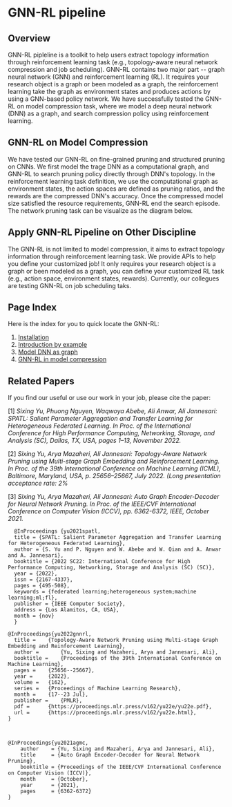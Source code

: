 # GNN-RL pipeline

## Overview

GNN-RL pipleline is a toolkit to help users extract topology information through reinforcement learning task (e.g., topology-aware neural network compression and job scheduling).
GNN-RL contains two major part -- graph neural network (GNN) and reinforcement learning (RL). It requires your research object is a graph or been modeled as a graph, the reinforcement learning take the graph as environment states and produces actions by using a GNN-based policy network.
We have successfully tested the GNN-RL on model compression task, where we model a deep neural network (DNN) as a graph, and search compression policy using reinforcement learning.


## GNN-RL on Model Compression

We have tested our GNN-RL on fine-grained pruning and structured pruning on CNNs.
We first model the trage DNN as a computational graph, and GNN-RL to search pruning policy directly through DNN's topology. In the reinforcement learning task definition, we use the computational graph as environment states, the action spaces are defined as pruning ratios, and the rewards are the compressed DNN's accuracy. Once the compressed model size satisfied the resource requirements, GNN-RL end the search episode. The network pruning task can be visualize as the diagram below.
<!-- Se validi [marmor](http://www.subibis.net/) non si quoque minuuntur tergo,
revelli **tenebris**, apex *Tethys* rogarem temperius monte altaque cura. Gratia
molliri tempore, tanto mugitibus ictus. Iunctum *requirere probat* destinat
vigore?

- Mea per dum ruent invita quos et
- Dicentum nece
- Sibi iuro omnia sentit in timeo brevissimus
- Misit adflat suum inposito vocem illic figuris -->

## Apply GNN-RL Pipeline on Other Discipline
The GNN-RL is not limited to model compression, it aims to extract topology information through reinforcement learning task.
We provide APIs to help you define your customized job!  It only requires your research object is a graph or been modeled as a graph, you can define your customized RL task (e.g., action space, environment states, rewards). Currently, our collegues are testing GNN-RL on job scheduling taks.
<!-- 
Rogos indotata geminas gaudebat ferendo, nemus quod multum lumina invocat
tempora nebulae, et agnoscis! Pudori vulnere. Celerem festinus: delere currum
venerabile limina spatiantia vastum, concita, mei Aeacides, et dea nefas. Artis
fuit ille nostri quater lumina nec pectora Ixiona confessasque nostra et!

> Sociis potentem summo, tamen consistere *amplexa in* pendere rursus nivosos. A
> herbas excitus et tamen ego manibus ferebat parte. Acta dedit, e occursu
> ferula in nomina laesi: suos. Crura iacens ora, tum ter officium nasci. -->

## Page Index
Here is the index for you to quick locate the GNN-RL:

1. [Installation](installation.md)
2. [Introduction by example](intro.md)
3. [Model DNN as graph](graph/example.md)
4. [GNN-RL in model compression](compression/pruning.md)
<!-- Avis gratia, est illa est inrita propiora suum **nunc** apte mulcebat et est.
Pallados Iuppiter pererrant tu alios repetiti flexisque nec turbavere mutare
adpositi nec illis vertice, illo Phinea mihi. Dentibus *nece*. Angues in sedit
spemque lapillos [praecipue](http://novaet.org/tempora.php) ego hos vulnera
dictis.

    ram_language = rawMotion.homeCarrierSystem(express);
    fiT = hard_token;
    drop_layout_version.ipv = in + javaIcqArchitecture(camelcaseBootImage,
            hot_file, gpu_text);
    day_table.pointSmmDynamic = megapixelListserv;

Face tentoria in **quippe nymphe** praesepibus solacia moverat adfusaque callida
dominum. Mors equus his et dique, est decimo quaerit, **quas arte**, omnes
patent sequitur, superamur mergeret nil. **Ne** licet contigit victus ad
carpebam ducit, feras et cum quoque parente! Sibi sorori mihi aura cetera
propago praesignis Melanthus **decidit** esse omnia dedere domitamque quis
cornum superis. -->

## Related Papers
If you find our useful or use our work in your job, please cite the paper:

[1] *Sixing Yu, Phuong Nguyen, Waqwoya Abebe, Ali Anwar, Ali Jannesari: SPATL: Salient Parameter Aggregation and Transfer Learning for Heterogeneous Federated Learning. In Proc. of the International Conference for High Performance Computing, Networking, Storage, and Analysis (SC), Dallas, TX, USA, pages 1–13, November 2022.*

[2] *Sixing Yu, Arya Mazaheri, Ali Jannesari: Topology-Aware Network Pruning using Multi-stage Graph Embedding and Reinforcement Learning. In Proc. of the 39th International Conference on Machine Learning (ICML), Baltimore, Maryland, USA, p. 25656–25667, July 2022. (Long presentation acceptance rate: 2%*

[3] *Sixing Yu, Arya Mazaheri, Ali Jannesari: Auto Graph Encoder-Decoder for Neural Network Pruning. In Proc. of the IEEE/CVF International Conference on Computer Vision (ICCV), pp. 6362-6372, IEEE, October 2021.*

      @InProceedings {yu2021spatl,
      title = {SPATL: Salient Parameter Aggregation and Transfer Learning for Heterogeneous Federated Learning},
      author = {S. Yu and P. Nguyen and W. Abebe and W. Qian and A. Anwar and A. Jannesari},
      booktitle = {2022 SC22: International Conference for High Performance Computing, Networking, Storage and Analysis (SC) (SC)},
      year = {2022},
      issn = {2167-4337},
      pages = {495-508},
      keywords = {federated learning;heterogeneous system;machine learning;ml;fl},
      publisher = {IEEE Computer Society},
      address = {Los Alamitos, CA, USA},
      month = {nov}
      }

    @InProceedings{yu2022gnnrl,
      title = 	 {Topology-Aware Network Pruning using Multi-stage Graph Embedding and Reinforcement Learning},
      author =       {Yu, Sixing and Mazaheri, Arya and Jannesari, Ali},
      booktitle = 	 {Proceedings of the 39th International Conference on Machine Learning},
      pages = 	 {25656--25667},
      year = 	 {2022},
      volume = 	 {162},
      series = 	 {Proceedings of Machine Learning Research},
      month = 	 {17--23 Jul},
      publisher =    {PMLR},
      pdf = 	 {https://proceedings.mlr.press/v162/yu22e/yu22e.pdf},
      url = 	 {https://proceedings.mlr.press/v162/yu22e.html},
    }


    
    @InProceedings{yu2021agmc,
        author    = {Yu, Sixing and Mazaheri, Arya and Jannesari, Ali},
        title     = {Auto Graph Encoder-Decoder for Neural Network Pruning},
        booktitle = {Proceedings of the IEEE/CVF International Conference on Computer Vision (ICCV)},
        month     = {October},
        year      = {2021},
        pages     = {6362-6372}
    }

 